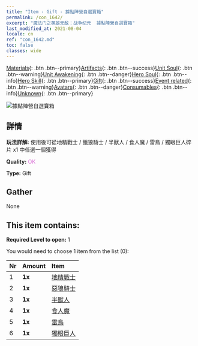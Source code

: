 ```yaml
---
title: "Item - Gift - 據點陣營自選寶箱"
permalink: /con_1642/
excerpt: "魔法门之英雄无敌：战争纪元  據點陣營自選寶箱"
last_modified_at: 2021-08-04
locale: cn
ref: "con_1642.md"
toc: false
classes: wide
---
```

 [Materials](/ItemsCN/){: .btn .btn--primary}[Artifacts](/ItemsCN/Artifacts/){: .btn .btn--success}[Unit Soul](/ItemsCN/UnitSoul/){: .btn .btn--warning}[Unit Awakening](/ItemsCN/UnitAwakening/){: .btn .btn--danger}[Hero Soul](/ItemsCN/HeroSoul/){: .btn .btn--info}[Hero Skill](/ItemsCN/HeroSkill/){: .btn .btn--primary}[Gift](/ItemsCN/Gift/){: .btn .btn--success}[Event related](/ItemsCN/Events/){: .btn .btn--warning}[Avatars](/ItemsCN/Avatars/){: .btn .btn--danger}[Consumables](/ItemsCN/Consumables/){: .btn .btn--info}[Unknown](/ItemsCN/Unknown/){: .btn .btn--primary}

 ![據點陣營自選寶箱](/images/t/i_907258.png)

## 詳情
 **玩法詳解:** 使用後可從地精戰士 / 餓狼騎士 / 半獸人 / 食人魔 / 雷鳥 / 獨眼巨人碎片 x1 中任選一個獲得

 **Quality:** <span style="color: #DA70D6">OK</span>

 **Type:** Gift

## Gather

  None

## This item contains:

 **Required Level to open:** 1

 You would need to choose 1 item from the list (0):

  | Nr | Amount |     Item    |
  |:---|:-------|:------------|
  | 1 |  **1x** | [地精戰士](/cn/Items/unt_217/) |  | 
  | 2 |  **1x** | [惡狼騎士](/cn/Items/unt_218/) |  | 
  | 3 |  **1x** | [半獸人](/cn/Items/unt_219/) |  | 
  | 4 |  **1x** | [食人魔](/cn/Items/unt_220/) |  | 
  | 5 |  **1x** | [雷鳥](/cn/Items/unt_221/) |  | 
  | 6 |  **1x** | [獨眼巨人](/cn/Items/unt_222/) |  | 
